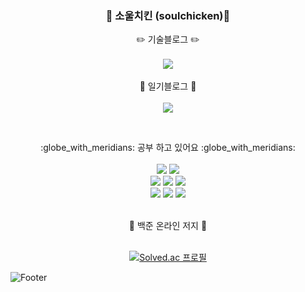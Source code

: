 <h3 align="center"> 🐥 소울치킨 (soulchicken)🐣 </h3>
<p align="center">
✏️ 기술블로그 ✏️ <br><br>
<a href="https://velog.io/@soulchicken"><img src="https://img.shields.io/badge/chicken_velog-3DDC84?style=flat-square&logo=Vector Logo Zone&logoColor=white"/></a> <br><br>
📖 일기블로그 📖 <br><br>
<a href="https://soul-chicken.tistory.com/"><img src="https://img.shields.io/badge/chicken_TISTORY-black?style=flat-square&logo=Talend&logoColor=white"/></a>
</p>
<br>

<p align="center">
  :globe_with_meridians: 공부 하고 있어요 :globe_with_meridians: <br><br>
  <img src="http://img.shields.io/badge/-React-61DAFB?style=flat-square&logo=React&logoColor=black"/>
  <img src="http://img.shields.io/badge/-Node.js-339933?style=flat-square&logo=Node.js&logoColor=white"/>
  <br>
  <img src="https://img.shields.io/badge/HTML5-E34F26?style=flat-square&logo=HTML5&logoColor=white"/> 
  <img src="https://img.shields.io/badge/CSS3-1572B6?style=flat-square&logo=CSS3&logoColor=white"/>
  <img src="https://img.shields.io/badge/JavaScript-F7DF1E?style=flat-square&logo=JavaScript&logoColor=white"/>
  
  <br>
  <img src="https://img.shields.io/badge/Python-3776AB?style=flat-square&logo=Python&logoColor=white"/>    
  <img src="http://img.shields.io/badge/-Java-007396?style=flat-square&logo=Java&logoColor=white"/>
  <img src="https://img.shields.io/badge/MYSQL-4479A1?style=flat-square&logo=MYSQL&logoColor=white"/>

  <br>
  <br>
</p>

<div align="center">
  🔶 백준 온라인 저지 🔶  

<br>
<br>
  
  [![Solved.ac
프로필](http://mazassumnida.wtf/api/v2/generate_badge?boj=soulfever01)](https://solved.ac/soulfever01)
</div>

![Footer](https://capsule-render.vercel.app/api?type=waving&color=auto&height=200&section=footer)
